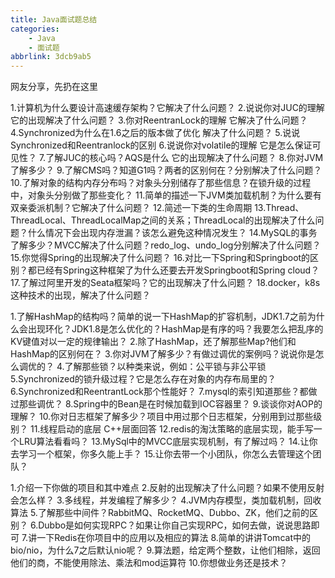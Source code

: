```yaml
---
title: Java面试题总结
categories:
    - Java
    - 面试题
abbrlink: 3dcb9ab5
---
```


网友分享，先扔在这里

1.计算机为什么要设计高速缓存架构？它解决了什么问题？
2.说说你对JUC的理解 它的出现解决了什么问题？
3.你对ReentranLock的理解 它解决了什么问题？
4.Synchronized为什么在1.6之后的版本做了优化 解决了什么问题？
5.说说Synchronized和Reentranlock的区别
6.说说你对volatile的理解 它是怎么保证可见性？
7.了解JUC的核心吗？AQS是什么 它的出现解决了什么问题？
8.你对JVM了解多少？
9.了解CMS吗？知道G1吗？两者的区别何在？分别解决了什么问题？
10.了解对象的结构内存分布吗？对象头分别储存了那些信息？在锁升级的过程中，对象头分别做了那些变化？
11.简单的描述一下JVM类加载机制？为什么要有双亲委派机制？它解决了什么问题？
12.简述一下类的生命周期 
13.Thread、ThreadLocal、ThreadLocalMap之间的关系；ThreadLocal的出现解决了什么问题？什么情况下会出现内存泄漏？该怎么避免这种情况发生？
14.MySQL的事务了解多少？MVCC解决了什么问题？redo_log、undo_log分别解决了什么问题？
15.你觉得Spring的出现解决了什么问题？
16.对比一下Spring和Springboot的区别？都已经有Spring这种框架了为什么还要去开发Springboot和Spring cloud？
17.了解过阿里开发的Seata框架吗？它的出现解决了什么问题？
18.docker，k8s 这种技术的出现，解决了什么问题？

1.了解HashMap的结构吗？简单的说一下HashMap的扩容机制，JDK1.7之前为什么会出现环化？JDK1.8是怎么优化的？HashMap是有序的吗？我要怎么把乱序的KV键值对以一定的规律输出？
2.除了HashMap，还了解那些Map?他们和HashMap的区别何在？
3.你对JVM了解多少？有做过调优的案例吗？说说你是怎么调优的？
4.了解那些锁？以种类来说，例如：公平锁与非公平锁
5.Synchronized的锁升级过程？它是怎么存在对象的内存布局里的？
6.Synchronized和ReentrantLock那个性能好？
7.mysql的索引知道那些？都做过那些调优？
8.Spring中的Bean是在时候加载到IOC容器里？
9.谈谈你对AOP的理解？
10.你对日志框架了解多少？项目中用过那个日志框架，分别用到过那些级别？
11.线程启动的底层 C++层面回答
12.redis的淘汰策略的底层实现，能手写一个LRU算法看看吗？
13.MySql中的MVCC底层实现机制，有了解过吗？
14.让你去学习一个框架，你多久能上手？
15.让你去带一个小团队，你怎么去管理这个团队？

1.介绍一下你做的项目和其中难点
2.反射的出现解决了什么问题？如果不使用反射会怎么样？
3.多线程，并发编程了解多少？
4.JVM内存模型，类加载机制，回收算法
5.了解那些中间件？RabbitMQ、RocketMQ、Dubbo、ZK，他们之前的区别？
6.Dubbo是如何实现RPC？如果让你自己实现RPC，如何去做，说说思路即可
7.讲一下Redis在你项目中的应用以及相应的算法
8.简单的讲讲Tomcat中的bio/nio，为什么7之后默认nio呢？
9.算法题，给定两个整数，让他们相除，返回他们的商，不能使用除法、乘法和mod运算符
10.你想做业务还是技术？
